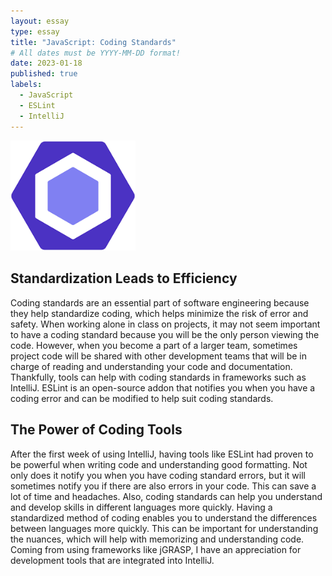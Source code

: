 ```yaml
---
layout: essay
type: essay
title: "JavaScript: Coding Standards"
# All dates must be YYYY-MM-DD format!
date: 2023-01-18
published: true
labels:
  - JavaScript
  - ESLint 
  - IntelliJ
---
```


<img width="200px" class="rounded float-start pe-4" src="../img/ESlint.png">

## Standardization Leads to Efficiency

Coding standards are an essential part of software engineering because they help standardize coding, which helps minimize the risk of error and safety. When working alone in class on projects, it may not seem important to have a coding standard because you will be the only person viewing the code. However, when you become a part of a larger team, sometimes project code will be shared with other development teams that will be in charge of reading and understanding your code and documentation. Thankfully, tools can help with coding standards in frameworks such as IntelliJ. ESLint is an open-source addon that notifies you when you have a coding error and can be modified to help suit coding standards.

## The Power of Coding Tools

After the first week of using IntelliJ, having tools like ESLint had proven to be powerful when writing code and understanding good formatting. Not only does it notify you when you have coding standard errors, but it will sometimes notify you if there are also errors in your code. This can save a lot of time and headaches. Also, coding standards can help you understand and develop skills in different languages more quickly. Having a standardized method of coding enables you to understand the differences between languages more quickly. This can be important for understanding the nuances, which will help with memorizing and understanding code. Coming from using frameworks like jGRASP, I have an appreciation for development tools that are integrated into IntelliJ. 
